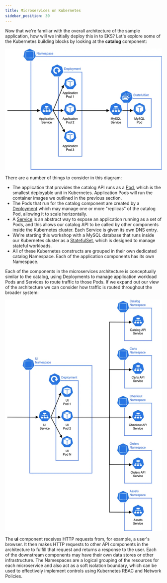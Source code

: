 ```yaml
---
title: Microservices on Kubernetes
sidebar_position: 30
---
```


Now that we're familiar with the overall architecture of the sample application, how will we initially deploy this in to EKS? Let's explore some of the Kubernetes building blocks by looking at the **catalog** component:

![Catalog microservice in Kubernetes](./assets/catalog-microservice.webp)

There are a number of things to consider in this diagram:

- The application that provides the catalog API runs as a [Pod](https://kubernetes.io/docs/concepts/workloads/pods/), which is the smallest deployable unit in Kubernetes. Application Pods will run the container images we outlined in the previous section.
- The Pods that run for the catalog component are created by a [Deployment](https://kubernetes.io/docs/concepts/workloads/controllers/deployment/) which may manage one or more "replicas" of the catalog Pod, allowing it to scale horizontally.
- A [Service](https://kubernetes.io/docs/concepts/services-networking/service/) is an abstract way to expose an application running as a set of Pods, and this allows our catalog API to be called by other components inside the Kubernetes cluster. Each Service is given its own DNS entry.
- We're starting this workshop with a MySQL database that runs inside our Kubernetes cluster as a [StatefulSet](https://kubernetes.io/docs/concepts/workloads/controllers/statefulset/), which is designed to manage stateful workloads.
- All of these Kubernetes constructs are grouped in their own dedicated catalog Namespace. Each of the application components has its own Namespace.

Each of the components in the microservices architecture is conceptually similar to the catalog, using Deployments to manage application workload Pods and Services to route traffic to those Pods. If we expand out our view of the architecture we can consider how traffic is routed throughout the broader system:

![Microservices in Kubernetes](./assets/microservices.webp)

The **ui** component receives HTTP requests from, for example, a user's browser. It then makes HTTP requests to other API components in the architecture to fulfill that request and returns a response to the user. Each of the downstream components may have their own data stores or other infrastructure. The Namespaces are a logical grouping of the resources for each microservice and also act as a soft isolation boundary, which can be used to effectively implement controls using Kubernetes RBAC and Network Policies.